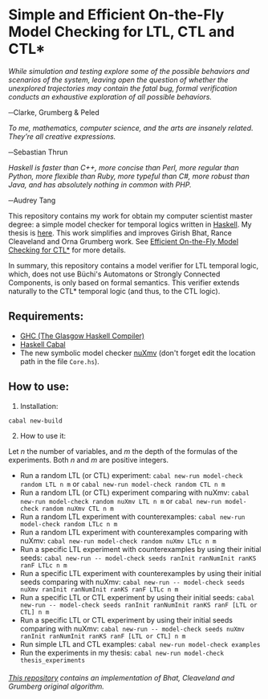 # Simple and Efficient On-the-Fly Model Checking for LTL, CTL and CTL*

_While simulation and testing explore some of the possible behaviors and scenarios of the system, leaving open the question of whether the unexplored trajectories may contain the fatal bug, formal verification conducts an exhaustive exploration of all possible behaviors._

─Clarke, Grumberg & Peled


_To me, mathematics, computer science, and the arts are insanely related. They’re all creative expressions._

─Sebastian Thrun


_Haskell is faster than C++, more concise than Perl, more regular than Python, more flexible than Ruby, more typeful than C#, more robust than Java, and has absolutely nothing in common with PHP._

─Audrey Tang

This repository contains my work for obtain my computer scientist master degree: a simple model checker
for temporal logics written in [Haskell](https://www.haskell.org/).
My thesis is [here](http://132.248.9.195/ptd2018/octubre/0781565/Index.html).
This work simplifies and improves Girish Bhat, Rance Cleaveland and Orna Grumberg work.
See [Efficient On-the-Fly Model Checking for CTL*](https://www.semanticscholar.org/paper/Eecient-On-the-fly-Model-Checking-for-Ctl-Bhat-Cleaveland/e7dbc6e9ff14c98d61af98247e79a3b2058cbfff) for more details.

In summary, this repository contains a model verifier for LTL temporal logic, which, does not use Büchi's 
Automatons or Strongly Connected Components, is only based on formal semantics.
This verifier extends naturally to the CTL* temporal logic (and thus, to the CTL logic).


## Requirements:

* [GHC (The Glasgow Haskell Compiler)](https://www.haskell.org/ghc/)
* [Haskell Cabal](https://www.haskell.org/cabal/)
* The new symbolic model checker [nuXmv](https://nuxmv.fbk.eu/)
(don't forget edit the location path in the file `Core.hs`).

## How to use:

1. Installation:

`cabal new-build`

2. How to use it:

Let _n_ the number of variables, and _m_ the depth of the formulas of the experiments. Both
_n_ and _m_ are positive integers.

   * Run a random LTL (or CTL) experiment: `cabal new-run model-check random LTL n m` or `cabal new-run model-check random CTL n m`
   * Run a random LTL (or CTL) experiment comparing with nuXmv: `cabal new-run model-check random nuXmv LTL n m` or `cabal new-run model-check random nuXmv CTL n m`
   * Run a random LTL experiment with counterexamples: `cabal new-run model-check random LTLc n m`
   * Run a random LTL experiment with counterexamples comparing with nuXmv: `cabal new-run model-check random nuXmv LTLc n m`
   * Run a specific LTL experiment with counterexamples by using their initial seeds: `cabal new-run -- model-check seeds ranInit ranNumInit ranKS ranF LTLc n m`
   * Run a specific LTL experiment with counterexamples by using their initial seeds comparing with nuXmv: `cabal new-run -- model-check seeds nuXmv ranInit ranNumInit ranKS ranF LTLc n m`
   * Run a specific LTL or CTL experiment by using their initial seeds: `cabal new-run -- model-check seeds ranInit ranNumInit ranKS ranF [LTL or CTL] n m`
   * Run a specific LTL or CTL experiment by using their initial seeds comparing with nuXmv: `cabal new-run -- model-check seeds nuXmv ranInit ranNumInit ranKS ranF [LTL or CTL] n m`
   * Run simple LTL and CTL examples: `cabal new-run model-check examples`
   * Run the experiments in my thesis: `cabal new-run model-check thesis_experiments` 

###### [This repository](https://github.com/spidermoy/OnTheFly_ModelChecking) contains an implementation of Bhat, Cleaveland and Grumberg original algorithm.
